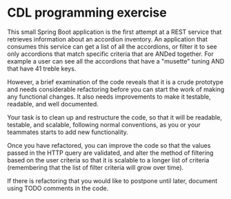 # CDL programming exercise

This small Spring Boot application is the first attempt at a REST service that retrieves information about an accordion inventory. 
An application that consumes this service can get a list of all the accordions, or filter it to see only accordions that match specific criteria that are ANDed together. For example a user can see all the accordions that have a "musette" tuning AND that have 41 treble keys.

However, a brief examination of the code reveals that it is a crude prototype and needs considerable refactoring before 
you can start the work of making any functional changes. It also needs improvements to make it testable, readable, and well documented.

Your task is to clean up and restructure the code, so that it will be readable, testable, and scalable, following normal conventions, as you or your teammates starts to add new functionality.

Once you have refactored, you can improve the code so that the values passed in the HTTP query are validated, and alter the method of filtering based on the user criteria so that it is scalable to a longer list of criteria (remembering that the list of filter criteria will grow over time).

If there is refactoring that you would like to postpone until later, document using TODO comments in the code.




